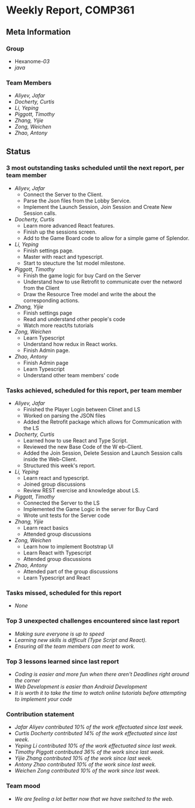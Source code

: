 # Weekly Report, COMP361

## Meta Information

### Group

* Hexanome-*03*
* *java*

### Team Members

* *Aliyev, Jafar*
* *Docherty, Curtis*
* *Li, Yeping*
* *Piggott, Timothy*
* *Zhang, Yijie*
* *Zong, Weichen*
* *Zhao, Antony*

## Status

### 3 most outstanding tasks scheduled until the next report, per team member

* *Aliyev, Jafar*
    * Connect the Server to the Client.
    * Parse the Json files from the Lobby Service.
    * Implement the Launch Session, Join Session and Create New Session calls.
* *Docherty, Curtis*
    * Learn more advanced React features.
    * Finish up the sessions screen.
    * Add to the Game Board code to allow for a simple game of Splendor.  
* *Li, Yeping*
    * Finish settings page.
    * Master with react and typescript.
    * Start to steucture the 1st model milestone.
* *Piggott, Timothy*
    * Finish the game logic for buy Card on the Server
    * Understand how to use Retrofit to communicate over the netword from the Client
    * Draw the Resource Tree model and write the about the corresponding actions.
* *Zhang, Yijie*
    * Finish settings page
    * Read and understand other people's code
    * Watch more react/ts tutorials
* *Zong, Weichen*
    * Learn Typescript
    * Understand how redux in React works.
    * Finish Admin page.
* *Zhao, Antony*
    * Finish Admin page
    * Learn Typescript
    * Understand other team members' code

### Tasks achieved, scheduled for this report, per team member
* *Aliyev, Jafar*
    * Finished the Player Login between Clinet and LS
    * Worked on parsing the JSON files
    * Added the Retrofit package which allows for Communication with the LS
* *Docherty, Curtis*
    * Learned how to use React and Type Script.
    * Reviewed the new Base Code of the W eb-Client.
    * Added the Join Session, Delete Session and Launch Session calls inside the Web-Client.
    * Structured this week's report. 
* *Li, Yeping*
    * Learn react and typescript.
    * Joined group discussions
    * Review REST exercise and knowledge about LS.
* *Piggott, Timothy*
    * Connected the Server to the LS 
    * Implemented the Game Logic in the server for Buy Card
    * Wrote unit tests for the Server code
* *Zhang, Yijie*
    * Learn react basics
    * Attended group discussions
* *Zong, Weichen*
    * Learn how to implement Bootstrap UI
    * Learn React with Typescript
    * Attended group discussions
* *Zhao, Antony*
    * Attended part of the group discussions
    * Learn Typescript and React

### Tasks missed, scheduled for this report

* *None*

### Top 3 unexpected challenges encountered since last report

* *Making sure everyone is up to speed*
* *Learning new skills is difficult (Type Script and React).*
* *Ensuring all the team members can meet to work.*

### Top 3 lessons learned since last report

* *Coding is easier and more fun when there aren't Deadlines right around the corner*
* *Web Development is easier than Android Development*
* *It is worth it to take the time to watch online tutorials before attempting to implement your code*

### Contribution statement

* *Jafar Aliyev contributed 10% of the work effectuated since last week.*
* *Curtis Docherty contributed 14% of the work effectuated since last week.*
* *Yeping Li contributed 10% of the work effectuated since last week.*
* *Timothy Piggott contributed 36% of the work since last week.*
* *Yijie Zhang contributed 10% of the work since last week.*
* *Antony Zhao contributed 10% of the work since last week.*
* *Weichen Zong contributed 10% of the work since last week.*

### Team mood

* *We are feeling a lot better now that we have switched to the web.*
